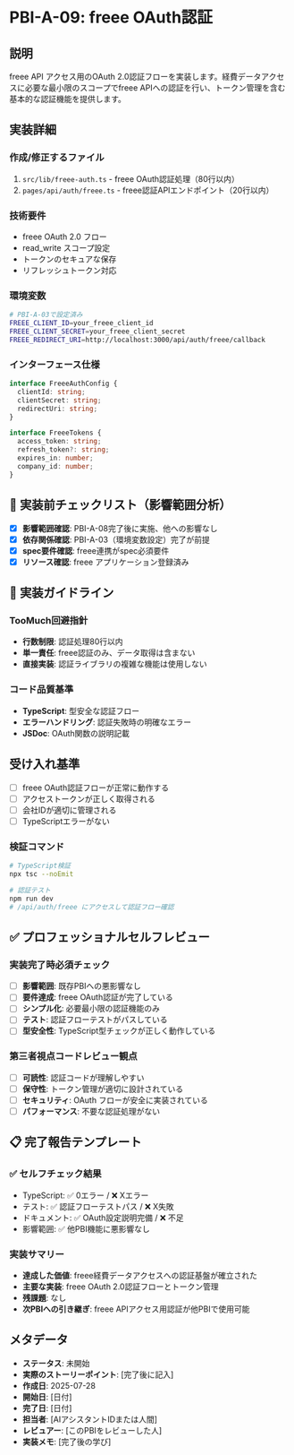 # PBI-A-09: freee OAuth認証

## 説明

freee API アクセス用のOAuth 2.0認証フローを実装します。経費データアクセスに必要な最小限のスコープでfreee APIへの認証を行い、トークン管理を含む基本的な認証機能を提供します。

## 実装詳細

### 作成/修正するファイル

1. `src/lib/freee-auth.ts` - freee OAuth認証処理（80行以内）
2. `pages/api/auth/freee.ts` - freee認証APIエンドポイント（20行以内）

### 技術要件

- freee OAuth 2.0 フロー
- read_write スコープ設定
- トークンのセキュアな保存
- リフレッシュトークン対応

### 環境変数

```bash
# PBI-A-03で設定済み
FREEE_CLIENT_ID=your_freee_client_id
FREEE_CLIENT_SECRET=your_freee_client_secret
FREEE_REDIRECT_URI=http://localhost:3000/api/auth/freee/callback
```

### インターフェース仕様

```typescript
interface FreeeAuthConfig {
  clientId: string;
  clientSecret: string;
  redirectUri: string;
}

interface FreeeTokens {
  access_token: string;
  refresh_token?: string;
  expires_in: number;
  company_id: number;
}
```

## 🎯 実装前チェックリスト（影響範囲分析）

- [x] **影響範囲確認**: PBI-A-08完了後に実施、他への影響なし
- [x] **依存関係確認**: PBI-A-03（環境変数設定）完了が前提
- [x] **spec要件確認**: freee連携がspec必須要件
- [x] **リソース確認**: freee アプリケーション登録済み

## 🔧 実装ガイドライン

### TooMuch回避指針
- **行数制限**: 認証処理80行以内
- **単一責任**: freee認証のみ、データ取得は含まない
- **直接実装**: 認証ライブラリの複雑な機能は使用しない

### コード品質基準
- **TypeScript**: 型安全な認証フロー
- **エラーハンドリング**: 認証失敗時の明確なエラー
- **JSDoc**: OAuth関数の説明記載

## 受け入れ基準

- [ ] freee OAuth認証フローが正常に動作する
- [ ] アクセストークンが正しく取得される
- [ ] 会社IDが適切に管理される
- [ ] TypeScriptエラーがない

### 検証コマンド

```bash
# TypeScript検証
npx tsc --noEmit

# 認証テスト
npm run dev
# /api/auth/freee にアクセスして認証フロー確認
```

## ✅ プロフェッショナルセルフレビュー

### 実装完了時必須チェック
- [ ] **影響範囲**: 既存PBIへの悪影響なし
- [ ] **要件達成**: freee OAuth認証が完了している
- [ ] **シンプル化**: 必要最小限の認証機能のみ
- [ ] **テスト**: 認証フローテストがパスしている
- [ ] **型安全性**: TypeScript型チェックが正しく動作している

### 第三者視点コードレビュー観点
- [ ] **可読性**: 認証コードが理解しやすい
- [ ] **保守性**: トークン管理が適切に設計されている
- [ ] **セキュリティ**: OAuth フローが安全に実装されている
- [ ] **パフォーマンス**: 不要な認証処理がない

## 📋 完了報告テンプレート

### ✅ セルフチェック結果
- TypeScript: ✅ 0エラー / ❌ Xエラー
- テスト: ✅ 認証フローテストパス / ❌ X失敗  
- ドキュメント: ✅ OAuth設定説明完備 / ❌ 不足
- 影響範囲: ✅ 他PBI機能に悪影響なし

### 実装サマリー
- **達成した価値**: freee経費データアクセスへの認証基盤が確立された
- **主要な実装**: freee OAuth 2.0認証フローとトークン管理
- **残課題**: なし
- **次PBIへの引き継ぎ**: freee APIアクセス用認証が他PBIで使用可能

## メタデータ

- **ステータス**: 未開始
- **実際のストーリーポイント**: [完了後に記入]
- **作成日**: 2025-07-28
- **開始日**: [日付]
- **完了日**: [日付]
- **担当者**: [AIアシスタントIDまたは人間]
- **レビュアー**: [このPBIをレビューした人]
- **実装メモ**: [完了後の学び]